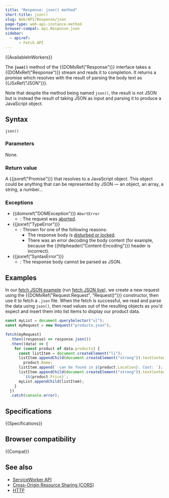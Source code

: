 ```yaml
---
title: "Response: json() method"
short-title: json()
slug: Web/API/Response/json
page-type: web-api-instance-method
browser-compat: api.Response.json
sidebar:
  - apiref:
      - Fetch API
---
```


{{AvailableInWorkers}}

The **`json()`** method of the {{DOMxRef("Response")}} interface takes
a {{DOMxRef("Response")}} stream and reads it to completion. It returns a promise which
resolves with the result of parsing the body text as {{JSxRef("JSON")}}.

Note that despite the method being named `json()`, the result is not JSON but is instead the result of taking JSON as input and parsing it to produce a JavaScript object.

## Syntax

```js-nolint
json()
```

### Parameters

None.

### Return value

A {{jsxref("Promise")}} that resolves to a JavaScript object. This object could be
anything that can be represented by JSON — an object, an array, a string, a number…

### Exceptions

- {{domxref("DOMException")}} `AbortError`
  - : The request was [aborted](/en-US/docs/Web/API/Fetch_API/Using_Fetch#canceling_a_request).
- {{jsxref("TypeError")}}
  - : Thrown for one of the following reasons:
    - The response body is [disturbed or locked](/en-US/docs/Web/API/Fetch_API/Using_Fetch#locked_and_disturbed_streams).
    - There was an error decoding the body content (for example, because the {{httpheader("Content-Encoding")}} header is incorrect).
- {{jsxref("SyntaxError")}}
  - : The response body cannot be parsed as JSON.

## Examples

In our [fetch JSON example](https://github.com/mdn/dom-examples/tree/main/fetch/fetch-json) (run [fetch JSON live](https://mdn.github.io/dom-examples/fetch/fetch-json/)),
we create a new request using the {{DOMxRef("Request.Request", "Request()")}} constructor, then use it to fetch a `.json` file.
When the fetch is successful, we read and parse the data using `json()`, then read
values out of the resulting objects as you'd expect and insert them into list items to
display our product data.

```js
const myList = document.querySelector("ul");
const myRequest = new Request("products.json");

fetch(myRequest)
  .then((response) => response.json())
  .then((data) => {
    for (const product of data.products) {
      const listItem = document.createElement("li");
      listItem.appendChild(document.createElement("strong")).textContent =
        product.Name;
      listItem.append(` can be found in ${product.Location}. Cost: `);
      listItem.appendChild(document.createElement("strong")).textContent =
        `£${product.Price}`;
      myList.appendChild(listItem);
    }
  })
  .catch(console.error);
```

## Specifications

{{Specifications}}

## Browser compatibility

{{Compat}}

## See also

- [ServiceWorker API](/en-US/docs/Web/API/Service_Worker_API)
- [Cross-Origin Resource Sharing (CORS)](/en-US/docs/Web/HTTP/Guides/CORS)
- [HTTP](/en-US/docs/Web/HTTP)
